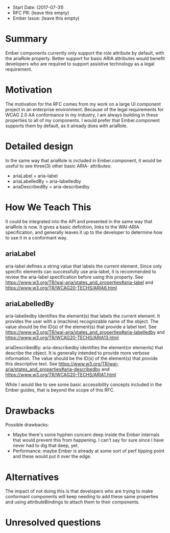 - Start Date: (2017-07-31)
- RFC PR: (leave this empty)
- Ember Issue: (leave this empty)

# Summary

Ember components currently only support the role attribute by default, with the ariaRole property. Better support for basic ARIA attributes would benefit developers who are required to support assistive technology as a legal requirement. 

# Motivation

The motivation for the RFC comes from my work on a large UI component project in an enterprise environment. Because of the legal requirements for WCAG 2.0 AA conformance in my industry, I am always building in these properties to all of my components. I would prefer that Ember.component supports them by default, as it already does with ariaRole. 

# Detailed design

In the same way that ariaRole is included in Ember.component, it would be useful to see three(3) other basic ARIA- attributes: 
* ariaLabel = aria-label
* ariaLabelledBy = aria-labelledby
* ariaDescribedBy = aria-describedby

# How We Teach This

It could be integrated into the API and presented in the same way that ariaRole is now. It gives a basic definition, links to the WAI-ARIA specification, and generally leaves it up to the developer to determine how to use it in a conformant way. 

## ariaLabel 
aria-label defines a string value that labels the current element. Since only specific elements can successfully use aria-label, it is recommended to review the aria-label specification before using this property. 
See https://www.w3.org/TR/wai-aria/states_and_properties#aria-label and https://www.w3.org/TR/WCAG20-TECHS/ARIA6.html

## ariaLabelledBy
aria-labelledby identifies the element(s) that labels the current element. It provides the user with a (machine) recognizable name of the object. The value should be the ID(s) of the element(s) that provide a label text. 
See https://www.w3.org/TR/wai-aria/states_and_properties#aria-labelledby and https://www.w3.org/TR/WCAG20-TECHS/ARIA13.html 

ariaDescribedBy: 
aria-describedby identifies the element(or elements) that describe the object. It is generally intended to provide more verbose information. The value should be the ID(s) of the element(s) that provide this descriptive text. 
See https://www.w3.org/TR/wai-aria/states_and_properties#aria-describedby and https://www.w3.org/TR/WCAG20-TECHS/ARIA1.html

While I would like to see some basic accessibility concepts included in the Ember guides, that is beyond the scope of this RFC. 

# Drawbacks

Possible drawbacks:
* Maybe there's some hyphen concern deep inside the Ember internals that would prevent this from happening. I can't say for sure since I have never had to dig that deep, yet. 
* Performance: maybe Ember is already at some sort of perf tipping point and these would put it over the edge. 

# Alternatives

The impact of not doing this is that developers who are trying to make conformant components will keep needing to add these same properties and using attributeBindings to attach them to their components. 


# Unresolved questions

